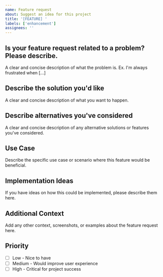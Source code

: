 ```yaml
---
name: Feature request
about: Suggest an idea for this project
title: '[FEATURE] '
labels: ['enhancement']
assignees: ''
---
```


## Is your feature request related to a problem? Please describe.

A clear and concise description of what the problem is. Ex. I'm always frustrated when [...]

## Describe the solution you'd like

A clear and concise description of what you want to happen.

## Describe alternatives you've considered

A clear and concise description of any alternative solutions or features you've considered.

## Use Case

Describe the specific use case or scenario where this feature would be beneficial.

## Implementation Ideas

If you have ideas on how this could be implemented, please describe them here.

## Additional Context

Add any other context, screenshots, or examples about the feature request here.

## Priority

- [ ] Low - Nice to have
- [ ] Medium - Would improve user experience
- [ ] High - Critical for project success
